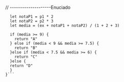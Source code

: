 // --------------------Enuciado

<!-- 1. Você foi contratado/a para fazer o sistema de cálculo de notas de uma escola. Crie uma função que receba 3 parâmetros: nota da primeira prova (`p1`), nota da segunda prova (`p2`) e nota dos exercícios (`ex`).

Seus sistema deve calcular a média ponderada desses três valores, onde os exercícios tem peso 1, a primeira prova tem peso 2 e a segunda prova tem peso 3.

Ao final, você deve retornar um conceito (A, B, C, D):

Se a média for maior ou igual a 9, retorne o conceito A
Se a média for menor que nove e maior ou igual a 7.5, retorne B
Se a média for menor que 7.5 e maior ou igual a 6, retorne C
Se a média for menor que 6, retorne D -->


```function calculaNota(ex, p1, p2) {
  let notaP1 = p1 * 2
  let notaP2 = p2 * 3
  let media = (ex + notaP1 + notaP2) / (1 + 2 + 3)
  
  if (media >= 9) {
    return "A"
  } else if (media < 9 && media >= 7.5) {
    return "B"
  }else if (media < 7.5 && media >= 6) {
    return "C"
  }else {
  return "D"
  }
}```

